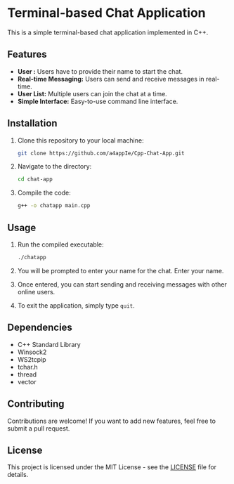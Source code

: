 # Terminal-based Chat Application

This is a simple terminal-based chat application implemented in C++.

## Features

- **User :** Users have to provide their name to start the chat.
- **Real-time Messaging:** Users can send and receive messages in real-time.
- **User List:** Multiple users can join the chat at a time.
- **Simple Interface:** Easy-to-use command line interface.

## Installation

1. Clone this repository to your local machine:

    ```bash
    git clone https://github.com/a4appIe/Cpp-Chat-App.git
    ```

2. Navigate to the directory:

    ```bash
    cd chat-app
    ```

3. Compile the code:

    ```bash
    g++ -o chatapp main.cpp
    ```

## Usage

1. Run the compiled executable:

    ```bash
    ./chatapp
    ```

2. You will be prompted to enter your name for the chat. Enter your name.

3. Once entered, you can start sending and receiving messages with other online users.

4. To exit the application, simply type `quit`.

## Dependencies

- C++ Standard Library
- Winsock2
- WS2tcpip
- tchar.h
- thread
- vector

## Contributing

Contributions are welcome! If you  want to add new features, feel free to submit a pull request.

## License

This project is licensed under the MIT License - see the [LICENSE](LICENSE) file for details.
